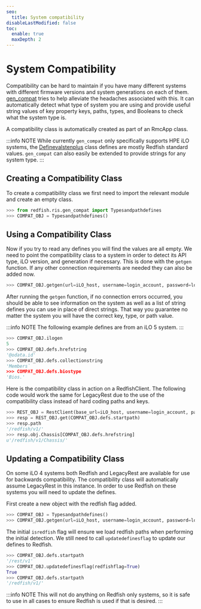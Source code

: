 ```yaml
---
seo:
  title: System compatibility
disableLastModified: false
toc:
  enable: true
  maxDepth: 2
---
```


# System Compatibility

Compatibility can be hard to maintain if you have many different systems with different firmware versions and system generations on each of them. [gen_compat](/docs/redfishclients/python-redfish-library/3.2/python-library-reference{{process.env.LATEST_PYTHON_LIBRARY_VERSION}}/) tries to help alleviate the headaches associated with this. It can automatically detect what type of system you are using and provide useful string values of key property keys, paths, types, and Booleans to check what the system type is.

A compatibility class is automatically created as part of an RmcApp class.

:::info NOTE
While currently `gen_compat` only specifically supports HPE iLO systems, the [Definevalstenplus](/docs/redfishclients/python-redfish-library/3.2/python-library-reference{{process.env.LATEST_PYTHON_LIBRARY_VERSION}}/) class defines are mostly Redfish standard values. `gen_compat` can also easily be extended to provide strings for any system type.
:::

## Creating a Compatibility Class

To create a compatibility class we first need to import the relevant module and create an empty class.

```Python
>>> from redfish.ris.gen_compat import Typesandpathdefines
>>> COMPAT_OBJ = Typesandpathdefines()
```

## Using a Compatibility Class

Now if you try to read any defines you will find the values are all empty. We need to point the compatibility class to a system in order to detect its API type, iLO version, and generation if necessary. This is done with the `getgen` function. If any other connection requirements are needed they can also be added now.

```Python
>>> COMPAT_OBJ.getgen(url=iLO_host, username=login_account, password=login_password)
```

After running the `getgen` function, if no connection errors occurred, you should be able to see information on the system as well as a list of string defines you can use in place of direct strings. That way you guarantee no matter the system you will have the correct key, type, or path value.

:::info NOTE
The following example defines are from an iLO 5 system.
:::

```Python
>>> COMPAT_OBJ.ilogen
5
>>> COMPAT_OBJ.defs.hrefstring
'@odata.id'
>>> COMPAT_OBJ.defs.collectionstring
'Members`
>>> COMPAT_OBJ.defs.biostype
'Bios.'
```

Here is the compatibility class in action on a RedfishClient. The following code would work the same for LegacyRest due to the use of the compatibility class instead of hard coding paths and keys.

```Python
>>> REST_OBJ = RestClient(base_url=iLO_host, username=login_account, password=login_password)
>>> resp = REST_OBJ.get(COMPAT_OBJ.defs.startpath)
>>> resp.path
'/redfish/v1/'
>>> resp.obj.Chassis[COMPAT_OBJ.defs.hrefstring]
u'/redfish/v1/Chassis/'
```

## Updating a Compatibility Class

On some iLO 4 systems both Redfish and LegacyRest are available for use for backwards compatibility. The compatibility class will automatically assume LegacyRest in this instance. In order to use Redfish on these systems you will need to update the defines.

First create a new object with the redfish flag added.

```Python
>>> COMPAT_OBJ = Typesandpathdefines()
>>> COMPAT_OBJ.getgen(url=iLO_host, username=login_account, password=login_password, isredfish=True)
```

The initial `isredfish` flag will ensure we load redfish paths when performing the initial detection. We still need to call `updatedefinesflag` to update our defines to Redfish.

```Python
>>> COMPAT_OBJ.defs.startpath
'/rest/v1'
>>> COMPAT_OBJ.updatedefinesflag(redfishflag=True)
True
>>> COMPAT_OBJ.defs.startpath
'/redfish/v1/'
```

:::info NOTE
This will not do anything on Redfish only systems, so it is safe to use in all cases to ensure Redfish is used if that is desired.
:::
